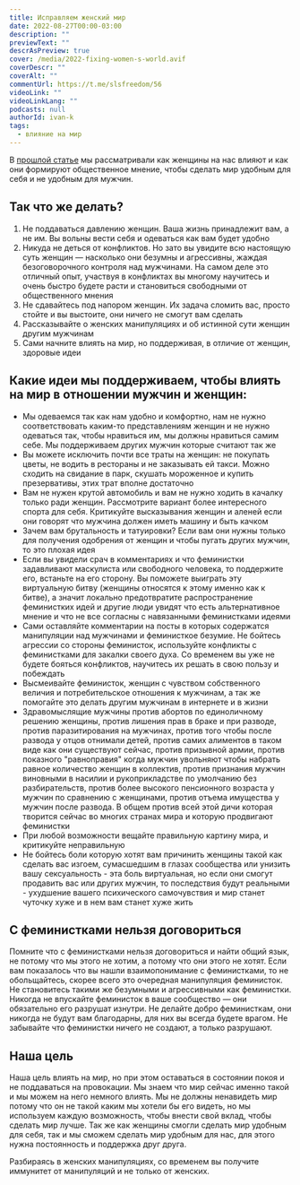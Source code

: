 ```yaml
---
title: Исправляем женский мир
date: 2022-08-27T00:00-03:00
description: ""
previewText: ""
descrAsPreview: true
cover: /media/2022-fixing-women-s-world.avif
coverDescr: ""
coverAlt: ""
commentUrl: https://t.me/slsfreedom/56
videoLink: ""
videoLinkLang: ""
podcasts: null
authorId: ivan-k
tags:
  - влияние на мир
---
```

В [прошлой статье](2022-women-s-world-how-women-influence-men) мы рассматривали как женщины на нас влияют и как они формируют общественное мнение, чтобы сделать мир удобным для себя и не удобным для мужчин.

## Так что же делать?

1. Не поддаваться давлению женщин. Ваша жизнь принадлежит вам, а не им. Вы вольны вести себя и одеваться как вам будет удобно
2. Никуда не деться от конфликтов. Но зато вы увидите всю настоящую суть женщин — насколько они безумны и агрессивны, жаждая безоговорочного контроля над мужчинами. На самом деле это отличный опыт, участвуя в конфликтах вы многому научитесь и очень быстро будете расти и становиться свободными от общественного мнения
3. Не сдавайтесь под напором женщин. Их задача сломить вас, просто стойте и вы выстоите, они ничего не смогут вам сделать
4. Рассказывайте о женских манипуляциях и об истинной сути женщин другим мужчинам
5. Сами начните влиять на мир, но поддерживая, в отличие от женщин, здоровые идеи

## Какие идеи мы поддерживаем, чтобы влиять на мир в отношении мужчин и женщин:

- Мы одеваемся так как нам удобно и комфортно, нам не нужно соответствовать каким-то представлениям женщин и не нужно одеваться так, чтобы нравиться им, мы должны нравиться самим себе. Мы поддерживаем других мужчин которые считают так же
- Вы можете исключить почти все траты на женщин: не покупать цветы, не водить в рестораны и не заказывать ей такси. Можно сходить на свидание в парк, скушать мороженное и купить презервативы, этих трат вполне достаточно
- Вам не нужен крутой автомобиль и вам не нужно ходить в качалку только ради женщин. Рассмотрите вариант более интересного спорта для себя. Критикуйте высказывания женщин и аленей если они говорят что мужчина должен иметь машину и быть качком
- Зачем вам брутальность и татуировки? Если вам они нужны только для получения одобрения от женщин и чтобы пугать других мужчин, то это плохая идея
- Если вы увидели срач в комментариях и что феминистки задавливают маскулиста или свободного человека, то поддержите его, встаньте на его сторону. Вы поможете выиграть эту виртуальную битву (женщины относятся к этому именно как к битве), а значит локально предотвратите распространение феминистких идей и другие люди увидят что есть альтернативное мнение и что не все согласны с навязанными феминистками идеями
- Сами оставляйте комментарии на посты в которых содержатся манипуляции над мужчинами и феминисткое безумие. Не бойтесь агрессии со стороны феминисток, используйте конфликты с феминистками для закалки своего духа. Со временем вы уже не будете бояться конфликтов, научитесь их решать в свою пользу и побеждать
- Высмеивайте феминисток, женщин с чувством собственного величия и потребительское отношения к мужчинам, а так же помогайте это делать другим мужчинам в интернете и в жизни
- Здравомыслящие мужчины против абортов по единоличному решению женщины, против лишения прав в браке и при разводе, против паразитирования на мужчинах, против того чтобы после развода у отцов отнимали детей, против самих алиментов в таком виде как они существуют сейчас, против призывной армии, против показного "равноправия" когда мужчин увольняют чтобы набрать равное количество женщин в коллектив, против признания мужчин виновными в насилии и рукоприкладстве по умолчанию без разбирательств, против более высокого пенсионного возраста у мужчин по сравнению с женщинами, против отъема имущества у мужчин после развода. В общем против всей этой дичи которая творится сейчас во многих странах мира и которую продвигают феминистки
- При любой возможности вещайте правильную картину мира, и критикуйте неправильную
- Не бойтесь боли которую хотят вам причинить женщины такой как сделать вас изгоем, сумасшедшим в глазах сообщества или унизить вашу сексуальность - эта боль виртуальная, но если они смогут продавить вас или других мужчин, то последствия будут реальными - ухудшение вашего психического самочувствия и мир станет чуточку хуже и в нем вам станет хуже жить

## С феминистками нельзя договориться

Помните что с феминистками нельзя договориться и найти общий язык, не потому что мы этого не хотим, а потому что они этого не хотят. Если вам показалось что вы нашли взаимопонимание с феминистками, то не обольщайтесь, скорее всего это очередная манипуляция феминисток. Не становитесь такими же безумными и агрессивными как феминистки. Никогда не впускайте феминисток в ваше сообщество — они обязательно его разрушат изнутри. Не делайте добро феминисткам, они никогда не будут вам благодарны, для них вы всегда будете врагом. Не забывайте что феминистки ничего не создают, а только разрушают.

## Наша цель

Наша цель влиять на мир, но при этом оставаться в состоянии покоя и не поддаваться на провокации. Мы знаем что мир сейчас именно такой и мы можем на него немного влиять. Мы не должны ненавидеть мир потому что он не такой каким мы хотели бы его видеть, но мы используем каждую возможность, чтобы внести свой вклад, чтобы сделать мир лучше. Так же как женщины смогли сделать мир удобным для себя, так и мы сможем сделать мир удобным для нас, для этого нужна постоянность и поддержка друг друга.

Разбираясь в женских манипуляциях, со временем вы получите иммунитет от манипуляций и не только от женских.
